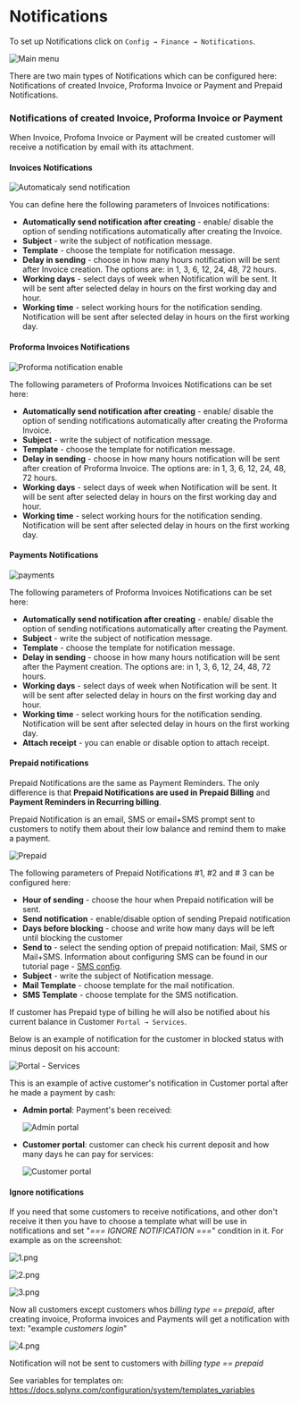 Notifications
=============

To set up Notifications click on `Config → Finance → Notifications`.

![Main menu](main_menu.png)


There are two main types of Notifications which can be configured here: Notifications of created Invoice, Proforma Invoice or Payment and Prepaid Notifications.


### Notifications of created Invoice, Proforma Invoice or Payment

When Invoice, Profoma Invoice or Payment will be created customer will receive a notification by email with its attachment.

#### Invoices Notifications

![Automaticaly send notification](enable.png)

You can define here the following parameters of Invoices notifications:

* **Automatically send notification after creating** - enable/ disable the option of sending notifications automatically after creating the Invoice.
* **Subject** - write the subject of notification message.
* **Template** - choose the template for notification message.
* **Delay in sending** - choose in how many hours notification will be sent after Invoice creation. The options are: in 1, 3, 6, 12, 24, 48, 72 hours.
* **Working days** - select days of week when Notification will be sent. It will be sent after selected delay in hours  on the first working day and hour.
* **Working time** - select working hours for the notification sending. Notification will be sent after selected delay in hours on the first working day.


#### Proforma Invoices Notifications

![Proforma notification enable](proforma_enable.png)

The following parameters of Proforma Invoices Notifications can be set here:

* **Automatically send notification after creating** - enable/ disable the option of sending notifications automatically after creating the Proforma Invoice.
* **Subject** - write the subject of notification message.
* **Template** - choose the template for notification message.
* **Delay in sending** - choose in how many hours notification will be sent after creation of Proforma Invoice. The options are: in 1, 3, 6, 12, 24, 48, 72 hours.
* **Working days** - select days of week when Notification will be sent. It will be sent after selected delay in hours  on the first working day and hour.
* **Working time** - select working hours for the notification sending. Notification will be sent after selected delay in hours on the first working day.



#### Payments Notifications

![payments](payments.png)

The following parameters of Proforma Invoices Notifications can be set here:

* **Automatically send notification after creating** - enable/ disable the option of sending notifications automatically after creating the Payment.
* **Subject** - write the subject of notification message.
* **Template** - choose the template for notification message.
* **Delay in sending** - choose in how many hours notification will be sent after the Payment creation. The options are: in 1, 3, 6, 12, 24, 48, 72 hours.
* **Working days** - select days of week when Notification will be sent. It will be sent after selected delay in hours  on the first working day and hour.
* **Working time** - select working hours for the notification sending. Notification will be sent after selected delay in hours on the first working day.
* **Attach receipt** - you can enable or disable option to attach receipt.


#### Prepaid notifications

Prepaid Notifications are the same as Payment Reminders. The only difference is that **Prepaid Notifications are used in Prepaid Billing** and **Payment Reminders in Recurring billing**.

Prepaid Notification is an email, SMS or email+SMS prompt sent to customers to notify them about their low balance and remind them to make a payment.

![Prepaid](prepaid.png)

The following parameters of Prepaid Notifications #1, #2 and # 3 can be configured here:

* **Hour of sending** - choose the hour when Prepaid notification will be sent.
* **Send notification** - enable/disable option of sending Prepaid notification
* **Days before blocking** - choose and write how many days will be left until blocking the customer
* **Send to** - select the sending option of prepaid notification: Mail, SMS or Mail+SMS. Information about configuring SMS can be found in our tutorial page - [SMS config](configuration/main_configuration/sms_config/sms_config.md).
* **Subject** - write the subject of Notification message.
* **Mail Template** - choose template for the mail notification.  
* **SMS Template** - choose template for the SMS notification.


If customer has Prepaid type of billing he will also be notified about his current balance in Customer `Portal → Services`.

Below is an example of notification for the customer in blocked status with minus deposit on his account:

![Portal - Services](portal.png)


This is an example of active customer's notification in Customer portal after he made a payment by cash:

* **Admin portal**: Payment's been received:

  ![Admin portal](admin_portal.png)

* **Customer portal**: customer can check his current deposit and how many days he can pay for services:

  ![Customer portal](customer_portal.png)

#### Ignore notifications

If you need that some customers to receive notifications, and other don't receive it then you have to choose a template what will be use in notifications and set "*=== IGNORE NOTIFICATION ===*" condition in it.
For example as on the screenshot:

![1.png](1.png)

![2.png](2.png)

![3.png](3.png)

Now all customers except customers whos *billing type == prepaid*, after creating invoice,  Proforma invoices and Payments will get a notification with text: "example *customers login*"

![4.png](4.png)

Notification will not be sent to customers with *billing type == prepaid*


See variables for templates on:
https://docs.splynx.com/configuration/system/templates_variables
